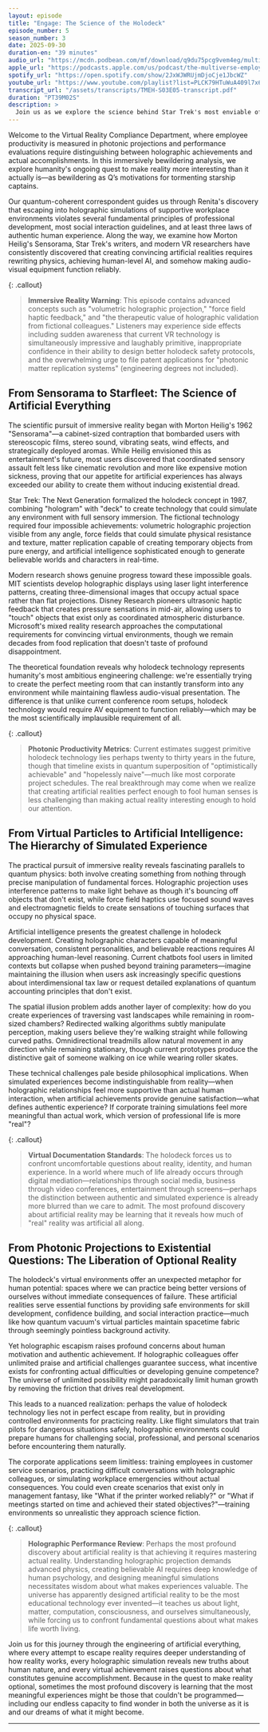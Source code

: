 ```yaml
---
layout: episode
title: "Engage: The Science of the Holodeck"
episode_number: 5
season_number: 3
date: 2025-09-30
duration-en: "39 minutes"
audio_url: "https://mcdn.podbean.com/mf/download/q9du75pcg9vem4eg/multiverse-employee-handbook-s03e05-engage-the-science-of-the-holodeck.mp3"
apple_url: "https://podcasts.apple.com/us/podcast/the-multiverse-employee-handbook/id1764134739"
spotify_url: "https://open.spotify.com/show/2JxWJWRUjmDjoCje1JbcWZ"
youtube_url: "https://www.youtube.com/playlist?list=PLCK79HTuWuA409l7x6iRN_icn0xZFzamp"
transcript_url: "/assets/transcripts/TMEH-S03E05-transcript.pdf"
duration: "PT39M02S"
description: >
  Join us as we explore the science behind Star Trek's most enviable office perk—the Holodeck, using light manipulation, force fields, and the kind of logic that only makes sense if you're Lt. Barclay spending sixteen hours a day avoiding reality in a holographic recreation of your own social competence. From Renita Barclay's escape into supportive holographic colleagues to discovering that creating fake realities might be easier than fixing the office printer, we dive into why immersive technology is humanity's most ambitious attempt to make reality optional.
---
```


Welcome to the Virtual Reality Compliance Department, where employee productivity is measured in photonic projections and performance evaluations require distinguishing between holographic achievements and actual accomplishments. In this immersively bewildering analysis, we explore humanity's ongoing quest to make reality more interesting than it actually is—as bewildering as Q’s motivations for tormenting starship captains.

Our quantum-coherent correspondent guides us through Renita's discovery that escaping into holographic simulations of supportive workplace environments violates several fundamental principles of professional development, most social interaction guidelines, and at least three laws of authentic human experience. Along the way, we examine how Morton Heilig's Sensorama, Star Trek's writers, and modern VR researchers have consistently discovered that creating convincing artificial realities requires rewriting physics, achieving human-level AI, and somehow making audio-visual equipment function reliably.

{: .callout}
> **Immersive Reality Warning**: This episode contains advanced concepts such as "volumetric holographic projection," "force field haptic feedback," and "the therapeutic value of holographic validation from fictional colleagues." Listeners may experience side effects including sudden awareness that current VR technology is simultaneously impressive and laughably primitive, inappropriate confidence in their ability to design better holodeck safety protocols, and the overwhelming urge to file patent applications for "photonic matter replication systems" (engineering degrees not included).

## From Sensorama to Starfleet: The Science of Artificial Everything

The scientific pursuit of immersive reality began with Morton Heilig's 1962 "Sensorama"—a cabinet-sized contraption that bombarded users with stereoscopic films, stereo sound, vibrating seats, wind effects, and strategically deployed aromas. While Heilig envisioned this as entertainment's future, most users discovered that coordinated sensory assault felt less like cinematic revolution and more like expensive motion sickness, proving that our appetite for artificial experiences has always exceeded our ability to create them without inducing existential dread.

Star Trek: The Next Generation formalized the holodeck concept in 1987, combining "hologram" with "deck" to create technology that could simulate any environment with full sensory immersion. The fictional technology required four impossible achievements: volumetric holographic projection visible from any angle, force fields that could simulate physical resistance and texture, matter replication capable of creating temporary objects from pure energy, and artificial intelligence sophisticated enough to generate believable worlds and characters in real-time.

Modern research shows genuine progress toward these impossible goals. MIT scientists develop holographic displays using laser light interference patterns, creating three-dimensional images that occupy actual space rather than flat projections. Disney Research pioneers ultrasonic haptic feedback that creates pressure sensations in mid-air, allowing users to "touch" objects that exist only as coordinated atmospheric disturbance. Microsoft's mixed reality research approaches the computational requirements for convincing virtual environments, though we remain decades from food replication that doesn't taste of profound disappointment.

The theoretical foundation reveals why holodeck technology represents humanity's most ambitious engineering challenge: we're essentially trying to create the perfect meeting room that can instantly transform into any environment while maintaining flawless audio-visual presentation. The difference is that unlike current conference room setups, holodeck technology would require AV equipment to function reliably—which may be the most scientifically implausible requirement of all.

{: .callout}
> **Photonic Productivity Metrics**: Current estimates suggest primitive holodeck technology lies perhaps twenty to thirty years in the future, though that timeline exists in quantum superposition of "optimistically achievable" and "hopelessly naive"—much like most corporate project schedules. The real breakthrough may come when we realize that creating artificial realities perfect enough to fool human senses is less challenging than making actual reality interesting enough to hold our attention.

## From Virtual Particles to Artificial Intelligence: The Hierarchy of Simulated Experience

The practical pursuit of immersive reality reveals fascinating parallels to quantum physics: both involve creating something from nothing through precise manipulation of fundamental forces. Holographic projection uses interference patterns to make light behave as though it's bouncing off objects that don't exist, while force field haptics use focused sound waves and electromagnetic fields to create sensations of touching surfaces that occupy no physical space.

Artificial intelligence presents the greatest challenge in holodeck development. Creating holographic characters capable of meaningful conversation, consistent personalities, and believable reactions requires AI approaching human-level reasoning. Current chatbots fool users in limited contexts but collapse when pushed beyond training parameters—imagine maintaining the illusion when users ask increasingly specific questions about interdimensional tax law or request detailed explanations of quantum accounting principles that don't exist.

The spatial illusion problem adds another layer of complexity: how do you create experiences of traversing vast landscapes while remaining in room-sized chambers? Redirected walking algorithms subtly manipulate perception, making users believe they're walking straight while following curved paths. Omnidirectional treadmills allow natural movement in any direction while remaining stationary, though current prototypes produce the distinctive gait of someone walking on ice while wearing roller skates.

These technical challenges pale beside philosophical implications. When simulated experiences become indistinguishable from reality—when holographic relationships feel more supportive than actual human interaction, when artificial achievements provide genuine satisfaction—what defines authentic experience? If corporate training simulations feel more meaningful than actual work, which version of professional life is more "real"?

{: .callout}
> **Virtual Documentation Standards**: The holodeck forces us to confront uncomfortable questions about reality, identity, and human experience. In a world where much of life already occurs through digital mediation—relationships through social media, business through video conferences, entertainment through screens—perhaps the distinction between authentic and simulated experience is already more blurred than we care to admit. The most profound discovery about artificial reality may be learning that it reveals how much of "real" reality was artificial all along.

## From Photonic Projections to Existential Questions: The Liberation of Optional Reality

The holodeck's virtual environments offer an unexpected metaphor for human potential: spaces where we can practice being better versions of ourselves without immediate consequences of failure. These artificial realities serve essential functions by providing safe environments for skill development, confidence building, and social interaction practice—much like how quantum vacuum's virtual particles maintain spacetime fabric through seemingly pointless background activity.

Yet holographic escapism raises profound concerns about human motivation and authentic achievement. If holographic colleagues offer unlimited praise and artificial challenges guarantee success, what incentive exists for confronting actual difficulties or developing genuine competence? The universe of unlimited possibility might paradoxically limit human growth by removing the friction that drives real development.

This leads to a nuanced realization: perhaps the value of holodeck technology lies not in perfect escape from reality, but in providing controlled environments for practicing reality. Like flight simulators that train pilots for dangerous situations safely, holographic environments could prepare humans for challenging social, professional, and personal scenarios before encountering them naturally.

The corporate applications seem limitless: training employees in customer service scenarios, practicing difficult conversations with holographic colleagues, or simulating workplace emergencies without actual consequences. You could even create scenarios that exist only in management fantasy, like "What if the printer worked reliably?" or "What if meetings started on time and achieved their stated objectives?"—training environments so unrealistic they approach science fiction.

{: .callout}
> **Holographic Performance Review**: Perhaps the most profound discovery about artificial reality is that achieving it requires mastering actual reality. Understanding holographic projection demands advanced physics, creating believable AI requires deep knowledge of human psychology, and designing meaningful simulations necessitates wisdom about what makes experiences valuable. The universe has apparently designed artificial reality to be the most educational technology ever invented—it teaches us about light, matter, computation, consciousness, and ourselves simultaneously, while forcing us to confront fundamental questions about what makes life worth living.

Join us for this journey through the engineering of artificial everything, where every attempt to escape reality requires deeper understanding of how reality works, every holographic simulation reveals new truths about human nature, and every virtual achievement raises questions about what constitutes genuine accomplishment. Because in the quest to make reality optional, sometimes the most profound discovery is learning that the most meaningful experiences might be those that couldn't be programmed—including our endless capacity to find wonder in both the universe as it is and our dreams of what it might become.

---
